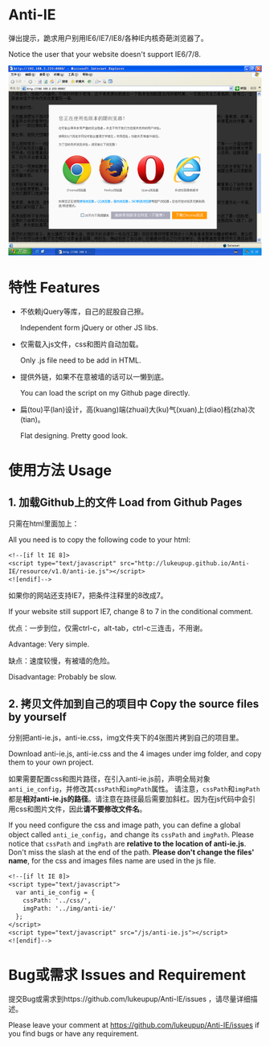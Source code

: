 Anti-IE
=======

弹出提示，跪求用户别用IE6/IE7/IE8/各种IE内核奇葩浏览器了。

Notice the user that your website doesn't support IE6/7/8.

![DEMO](demo.png "DEMO")

# 特性 Features

- 不依赖jQuery等库，自己的屁股自己擦。

    Independent form jQuery or other JS libs.

- 仅需载入js文件，css和图片自动加载。

    Only .js file need to be add in HTML.

- 提供外链，如果不在意被墙的话可以一懒到底。

    You can load the script on my Github page directly.

- 扁(tou)平(lan)设计，高(kuang)端(zhuai)大(ku)气(xuan)上(diao)档(zha)次(tian)。

    Flat designing. Pretty good look.

# 使用方法 Usage

## 1. 加载Github上的文件 Load from Github Pages

只需在html里面加上：

All you need is to copy the following code to your html:

    <!--[if lt IE 8]>
    <script type="text/javascript" src="http://lukeupup.github.io/Anti-IE/resource/v1.0/anti-ie.js"></script>
    <![endif]-->

如果你的网站还支持IE7，把条件注释里的8改成7。

If your website still support IE7, change 8 to 7 in the conditional comment.

优点：一步到位，仅需ctrl-c，alt-tab，ctrl-c三连击，不用谢。

Advantage: Very simple.

缺点：速度较慢，有被墙的危险。

Disadvantage: Probably be slow.

## 2. 拷贝文件加到自己的项目中 Copy the source files by yourself

分别把anti-ie.js，anti-ie.css，img文件夹下的4张图片拷到自己的项目里。

Download anti-ie.js, anti-ie.css and the 4 images under img folder, and copy them to your own project.

如果需要配置css和图片路径，在引入anti-ie.js前，声明全局对象`anti_ie_config`，并修改其`cssPath`和`imgPath`属性。
请注意，`cssPath`和`imgPath`都是**相对anti-ie.js的路径**。请注意在路径最后需要加斜杠。因为在js代码中会引用css和图片文件，因此**请不要修改文件名**。

If you need configure the css and image path, you can define a global object called `anti_ie_config`，and change its `cssPath` and `imgPath`. Please notice that `cssPath` and `imgPath` are **relative to the location of anti-ie.js**. Don't miss the slash at the end of the path. **Please don't change the files' name**, for the css and images files name are used in the js file.

    <!--[if lt IE 8]>
    <script type="text/javascript">
      var anti_ie_config = {
        cssPath: '../css/',
        imgPath: '../img/anti-ie/'
      };
    </script>
    <script type="text/javascript" src="/js/anti-ie.js"></script>
    <![endif]-->

# Bug或需求 Issues and Requirement

提交Bug或需求到https://github.com/lukeupup/Anti-IE/issues ，请尽量详细描述。

Please leave your comment at https://github.com/lukeupup/Anti-IE/issues if you find bugs or have any requirement.